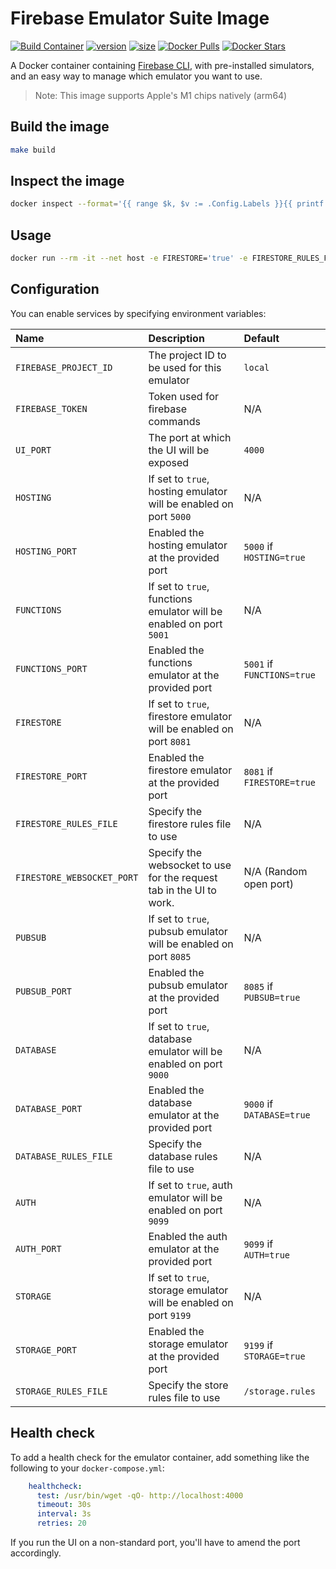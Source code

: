 # Firebase Emulator Suite Image

[![Build Container](https://github.com/fixl/docker-firebase-emulator-suite/actions/workflows/build.yml/badge.svg)](https://github.com/fixl/docker-firebase-emulator-suite/actions/workflows/build.yml)
[![version](https://fixl.github.io/docker-firebase-emulator-suite/version.svg)](https://github.com/fixl/docker-firebase-emulator-suite/commits/main/)
[![size](https://fixl.github.io/docker-firebase-emulator-suite/size.svg)](https://github.com/fixl/docker-firebase-emulator-suite/commits/main/)
[![Docker Pulls](https://img.shields.io/docker/pulls/fixl/firebase-emulator-suite)](https://hub.docker.com/r/fixl/firebase-emulator-suite)
[![Docker Stars](https://img.shields.io/docker/stars/fixl/firebase-emulator-suite)](https://hub.docker.com/r/fixl/firebase-emulator-suite)

A Docker container containing [Firebase CLI](https://github.com/firebase/firebase-tools), with
pre-installed simulators, and an easy way to manage which emulator you want to use.

> Note: This image supports Apple's M1 chips natively (arm64)

## Build the image

```bash
make build
```

## Inspect the image

```bash
docker inspect --format='{{ range $k, $v := .Config.Labels }}{{ printf "%s=%s\n" $k $v}}{{ end }}' fixl/firebase-emulator-suite:latest
```

## Usage

```bash
docker run --rm -it --net host -e FIRESTORE='true' -e FIRESTORE_RULES_FILE=/src/firestore.rules -v $(pwd)/src -w /src fixl/firebase-emulator-suite
```

## Configuration

You can enable services by specifying environment variables:

| Name                       | Description                                                         | Default                    |
|:---------------------------|:--------------------------------------------------------------------|:---------------------------|
| `FIREBASE_PROJECT_ID`      | The project ID to be used for this emulator                         | `local`                    |
| `FIREBASE_TOKEN`           | Token used for firebase commands                                    | N/A                        |
| `UI_PORT`                  | The port at which the UI will be exposed                            | `4000`                     |
| `HOSTING`                  | If set to `true`, hosting emulator will be enabled on port `5000`   | N/A                        |
| `HOSTING_PORT`             | Enabled the hosting emulator at the provided port                   | `5000` if `HOSTING=true`   |
| `FUNCTIONS`                | If set to `true`, functions emulator will be enabled on port `5001` | N/A                        |
| `FUNCTIONS_PORT`           | Enabled the functions emulator at the provided port                 | `5001` if `FUNCTIONS=true` |
| `FIRESTORE`                | If set to `true`, firestore emulator will be enabled on port `8081` | N/A                        |
| `FIRESTORE_PORT`           | Enabled the firestore emulator at the provided port                 | `8081` if `FIRESTORE=true` |
| `FIRESTORE_RULES_FILE`     | Specify the firestore rules file to use                             | N/A                        |
| `FIRESTORE_WEBSOCKET_PORT` | Specify the websocket to use for the request tab in the UI to work. | N/A (Random open port)     |
| `PUBSUB`                   | If set to `true`, pubsub emulator will be enabled on port `8085`    | N/A                        |
| `PUBSUB_PORT`              | Enabled the pubsub emulator at the provided port                    | `8085` if `PUBSUB=true`    |
| `DATABASE`                 | If set to `true`, database emulator will be enabled on port `9000`  | N/A                        |
| `DATABASE_PORT`            | Enabled the database emulator at the provided port                  | `9000` if `DATABASE=true`  |
| `DATABASE_RULES_FILE`      | Specify the database rules file to use                              | N/A                        |
| `AUTH`                     | If set to `true`, auth emulator will be enabled on port `9099`      | N/A                        |
| `AUTH_PORT`                | Enabled the auth emulator at the provided port                      | `9099` if `AUTH=true`      |
| `STORAGE`                  | If set to `true`, storage emulator will be enabled on port `9199`   | N/A                        |
| `STORAGE_PORT`             | Enabled the storage emulator at the provided port                   | `9199` if `STORAGE=true`   |
| `STORAGE_RULES_FILE`       | Specify the store rules file to use                                 | `/storage.rules`           |

## Health check

To add a health check for the emulator container, add something like the following to your `docker-compose.yml`:

```yaml
    healthcheck:
      test: /usr/bin/wget -qO- http://localhost:4000
      timeout: 30s
      interval: 3s
      retries: 20
```

If you run the UI on a non-standard port, you'll have to amend the port accordingly.
